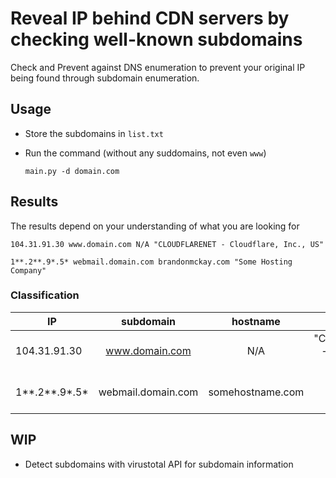 # Reveal IP behind CDN servers by checking well-known subdomains
Check and Prevent against DNS enumeration to prevent your original IP being found through subdomain enumeration.

## Usage
* Store the subdomains in `list.txt`
* Run the command (without any suddomains, not even `www`)

    `main.py -d domain.com`

## Results
The results depend on your understanding of what you are looking for

`104.31.91.30 www.domain.com N/A "CLOUDFLARENET - Cloudflare, Inc., US"`

`1**.2**.9*.5* webmail.domain.com brandonmckay.com "Some Hosting Company"`

### Classification
|IP|subdomain|hostname|Server ASN|
|--|:-------:|:------:|----------:|
|104.31.91.30|www.domain.com|N/A|"CLOUDFLARENET - Cloudflare, Inc., US"|
|1**.2**.9*.5*|webmail.domain.com|somehostname.com|"HOSTNET - Some Hosting Solutions, US"|

## WIP
* Detect subdomains with virustotal API for subdomain information
